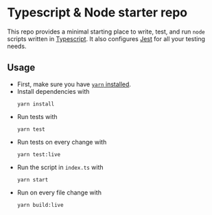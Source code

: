 # Typescript & Node starter repo

This repo provides a minimal starting place to write, test, and run `node` scripts written in [Typescript](https://typescriptlang.org). It also configures [Jest](https://jestjs.io) for all your testing needs.

## Usage

- First, make sure you have [`yarn` installed](https://yarnpkg.com/lang/en/docs/install/).
- Install dependencies with
  ```
  yarn install
  ```
- Run tests with
  ```
  yarn test
  ```
- Run tests on every change with
  ```
  yarn test:live
  ```
- Run the script in `index.ts` with
  ```
  yarn start
  ```
- Run on every file change with
  ```
  yarn build:live
  ```
